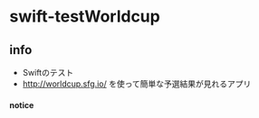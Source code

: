 swift-testWorldcup
==================

## info
* Swiftのテスト
* http://worldcup.sfg.io/ を使って簡単な予選結果が見れるアプリ

#### notice
